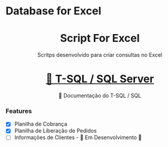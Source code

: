 # Database for Excel


<h1 align="center"> Script For Excel </h1>

<p align="center"> Scritps desenvolvido para criar consultas no Excel </p>

<h1 align="center">
    <a href="https://docs.microsoft.com/pt-br/sql/?view=sql-server-ver15">🔗 T-SQL / SQL Server</a>
</h1>
<p align="center">🚀 Documentação do T-SQL / SQL</p>

### Features

- [x] Planilha de Cobrança
- [x] Planilha de Liberação de Pedidos
- [ ] Informações de Clientes - 🚧 Em Desenvolvimento 🚧